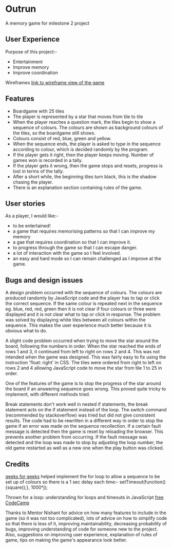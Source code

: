 # Outrun

A memory game for milestone 2 project

## User Experience

Purpose of this project:-
* Entertainment
* Improve memory
* Improve coordination

Wireframes
[link to wireframe view of the game](assets/docs/Outrun.pdf)

## Features

* Boardgame with 25 tiles
* The player is represented by a star that moves from tile to tile
* When the player reaches a question mark, the tiles begin to show a sequence of colours.
The colours are shown as background colours of the tiles, so the boardgame still shows.
* Colours consist of red, blue, green and yellow.
* When the sequence ends, the player is asked to type in the sequence according to colour,
 which is decided randomly by the program.
* If the player gets it right, then the player keeps moving. Number of games won is recorded in a tally.
* If the player gets it wrong, then the game stops and resets, progress is lost in terms of the tally.
* After a short while, the beginning tiles turn black, this is the shadow chasing the player.
* There is an explanation section containing rules of the game.

## User stories

As a player, I would like:-
* to be entertained!
* a game that requires memorising patterns so that I can improve my memory
* a gae that requires coordination so that I can improve it.
* to progress through the game so that I can escape danger.
* a lot of interaction with the game so I feel involved.
* an easy and hard mode so I can remain challenged as I improve at the game.

## Bugs and design issues

A design problem occurred with the sequence of colours. The colours are produced randomly by JavaScript
code and the player has to tap or click the correct sequence. If the same colour is repeated next in the
sequence eg. blue, red, red, green then it is not clear if four colours or three were displayed and it 
is not clear what to tap or click in response. The problem was solved by displaying white tiles between
all colours within the sequence. This makes the user experience much better because it is obvious what to do.

A slight code problem occurred when trying to move the star around the board, following the numbers in order.
When the star reached the ends of rows 1 and 3, it continued from left to right on rows 2 and 4. This was not
intended when the game was designed. This was fairly easy to fix using the instruction 'float: right' in CSS.
The tiles were ordered from right to left on rows 2 and 4 allowing JavaScript code to move the star from tile 1
to 25 in order.

One of the features of the game is to stop the progress of the star around the board if an answering
sequence goes wrong. This proved quite tricky to implement, with different methods tried.

Break statements don't work well in nested if statements, the break statement acts on the if statement instead
of the loop. The switch command (recommended by stackoverflow) was tried but did not give consistent results.
The code had to be rewritten in a different way in order to stop the game if an error was made on the sequence
recollection. If a certain fault message is detected then the game is reset by reloading the browser.
This prevents another problem from occurring. If the fault message was detected and the loop was made to stop
by adjusting the loop number, the old game restarted as well as a new one when the play button was clicked.

## Credits

[geeks for geeks](www.geeksforgeeks.org) helped implement the for loop to allow a sequence to be set
up of colours so there is a 1 sec delay each time:-
setTimeout(function(){square();}, 1000*j);

Thrown for a loop: understanding for loops and timeouts in JavaScript [free CodeCamp](www.freeCodeCamp.org)

Thanks to Mentor Nishant for advice on how many features to include in the game (so it was not too complicated),
lots of advice on how to simplify code so that there is less of it, improving maintainability, decreasing 
probability of bugs, improving understanding of code for someone new to the project. Also, suggestions on
improving user experience, explanation of rules of game, tips on making the game's appearance look better.